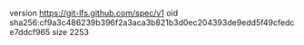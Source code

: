 version https://git-lfs.github.com/spec/v1
oid sha256:cf9a3c486239b396f2a3aca3b821b3d0ec204393de9edd5f49cfedce7ddcf965
size 2253
